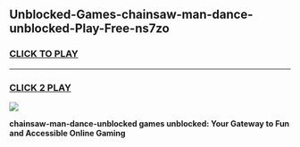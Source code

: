 
## Unblocked-Games-chainsaw-man-dance-unblocked-Play-Free-ns7zo
<h3>
<a href="https://premium76.site?title=chainsaw-man-dance-unblocked&ref=20M">CLICK TO PLAY</a></h3>
<hr>

<h3>
<a href="https://premium76.site?title=chainsaw-man-dance-unblocked&ref=20M">CLICK 2 PLAY</a>
  
</h3>

<a href="https://premium76.site?title=chainsaw-man-dance-unblocked&ref=19M"><img src="https://clearcache.store/games.png"></a>


**chainsaw-man-dance-unblocked games unblocked: Your Gateway to Fun and Accessible Online Gaming**
